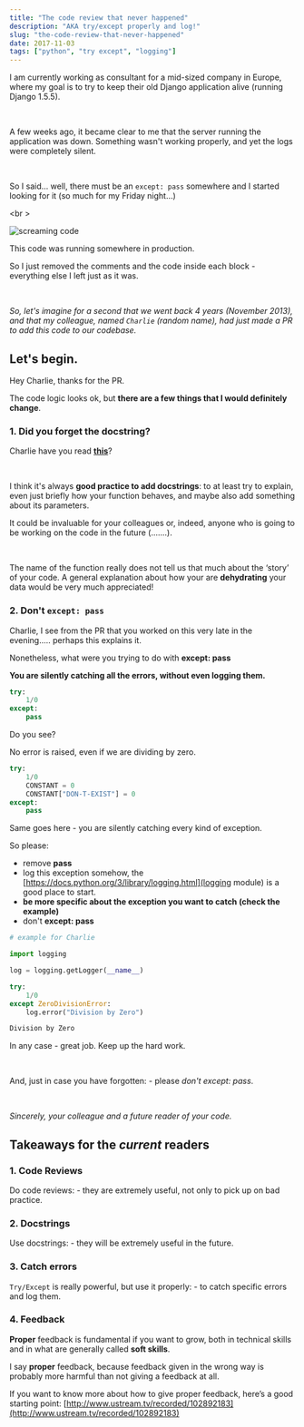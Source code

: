 ```yaml
---
title: "The code review that never happened"
description: "AKA try/except properly and log!"
slug: "the-code-review-that-never-happened"
date: 2017-11-03
tags: ["python", "try except", "logging"]
---
```


I am currently working as consultant for a mid-sized company in Europe, where my goal is to try to keep their old Django application alive (running Django 1.5.5).

<br />

A few weeks ago, it became clear to me that the server running the application was down.
Something wasn't working properly, and yet the logs were completely silent.

<br/>

So I said… well, there must be an <code>except: pass</code> somewhere and I started looking for it (so much for my Friday night…)

<br \>


![screaming code](/images/the-code-review-that-never-happened/code.png "screaming code")


This code was running somewhere in production.

So I just removed the comments and the code inside each block - everything else I left just as it was.

<br/>

_So, let's imagine for a second that we went back 4 years (November 2013), and that my colleague, named <code>Charlie</code> (random name), had just made a PR to add this code to our codebase._


## Let's begin.

Hey Charlie, thanks for the PR.

The code logic looks ok, but **there are a few things that I would definitely change**.

### 1. Did you forget the docstring?

Charlie have you read **[this](https://www.python.org/dev/peps/pep-0257/)**?

<br/>

I think it's always  **good practice to add docstrings**: to at least try to explain, even just briefly how your function behaves, and maybe also add something  about its parameters.

It could be invaluable for your  colleagues or, indeed, anyone who is going to be working on the code in the future (.......).

<br/>

The name of the function really does not tell us that much about the ‘story’ of your code.
A general explanation about how your are **dehydrating** your data would be very much appreciated!


### 2. Don't <code>except: pass</code>

Charlie, I see from the PR that you worked on this very late in the evening..... perhaps this explains it.

Nonetheless, what were you trying to do with **except: pass**

**You are silently catching all the errors, without even logging them.**


```python
try:
    1/0
except:
    pass
```

Do you see?

No error is raised, even if we are dividing by zero.

```python
try:
    1/0
    CONSTANT = 0
    CONSTANT["DON-T-EXIST"] = 0
except:
    pass
```

Same goes here - you are silently catching every kind of exception.

So please:

- remove **pass**
- log this exception somehow, the [https://docs.python.org/3/library/logging.html](logging module) is a good place to start.
- **be more specific about the exception you want to catch (check the example)**
- don't **except: pass**


```python
# example for Charlie

import logging

log = logging.getLogger(__name__)

try:
    1/0
except ZeroDivisionError:
    log.error("Division by Zero")

Division by Zero
```

In any case - great job. Keep up the hard work.

<br />

And, just in case you have forgotten: - please *don't except: pass*.

<br />

_Sincerely, your colleague and a future reader of your code._


## Takeaways for the *current* readers

### 1. Code Reviews

Do code reviews: - they are extremely useful, not only to pick up on bad practice.

### 2. Docstrings

Use docstrings: - they will be extremely useful in the future.

### 3. Catch errors

<code>Try/Except</code> is really powerful, but use it properly: - to catch specific errors and log them.


### 4. Feedback

**Proper** feedback is fundamental if you want to grow, both in technical skills and in what are generally called **soft skills**.

I say **proper** feedback, because feedback given in the wrong way is probably more harmful than not giving a feedback at all.

If you want to know more about how to give proper feedback, here’s a good starting point: [http://www.ustream.tv/recorded/102892183](http://www.ustream.tv/recorded/102892183)
